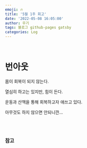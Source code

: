 ```yaml
---
emoji: 🔥
title: '5월 1주 회고'
date: '2022-05-08 16:05:00'
author: 우기
tags: 블로그 github-pages gatsby
categories: Log
---
```


<br>

# 번아웃

몸이 회복이 되지 않는다.

열심히 하고는 있지만, 힘이 든다.

운동과 산책을 통해 회복하고자 애쓰고 있다.

아무것도 하지 않으면 안되니깐...

<br>
<br>

### 참고

```toc

```
